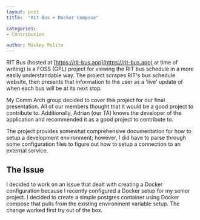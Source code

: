 ```yaml
---
layout: post
title:  "RIT Bus + Docker Compose"

categories:
- Contribution

author: Mickey Polito
---
```



RIT Bus (hosted at [https://rit-bus.app](https://rit-bus.app) at time of
writing) is a FOSS (GPL) project for viewing the RIT bus schedule in a more
easily understandable way. The project scrapes RIT's bus schedule website, then
presents that information to the user as a 'live' update of when each bus will
be at its next stop.

My Comm Arch group decided to cover this project for our final presentation. All
of our members thought that it would be a good project to contribute to.
Additionally, Adrian (our TA) knows the developer of the application and
recommended it as a good project to contribute to.

The project provides somewhat comprehensive documentation for how to setup a
development environment; however, I did have to parse through some configuration
files to figure out how to setup a connection to an external service.

## The Issue

I decided to work on an issue that dealt with creating a Docker configuration
because I recently configured a Docker setup for my senior project. I decided to
create a simple postgres container using Docker compose that pulls from the
existing environment variable setup. The change worked first try out of the box.
